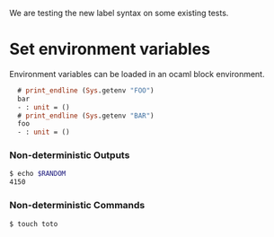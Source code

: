 We are testing the new label syntax on some existing tests.

# Set environment variables

Environment variables can be loaded in an ocaml block environment.

<!-- $MDX set-FOO=bar,set-BAR=foo -->
```ocaml
  # print_endline (Sys.getenv "FOO")
  bar
  - : unit = ()
  # print_endline (Sys.getenv "BAR")
  foo
  - : unit = ()
```

### Non-deterministic Outputs

<!-- $MDX non-deterministic=output -->
```sh
$ echo $RANDOM
4150
```

### Non-deterministic Commands

<!-- $MDX non-deterministic=command -->
```sh
$ touch toto
```
